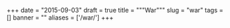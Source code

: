 
+++
date = "2015-09-03"
draft = true
title = """War"""
slug = "war"
tags = []
banner = ""
aliases = ['/war/']
+++



